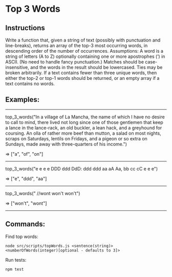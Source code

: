 # Top 3 Words

## Instructions

Write a function that, given a string of text (possibly with punctuation and line-breaks), returns an array of the top-3 most occurring words, in descending order of the number of occurrences.
Assumptions: A word is a string of letters (A to Z) optionally containing one or more apostrophes (’) in ASCII. (No need to handle fancy punctuation.) Matches should be case-insensitive, and the words in the result should be lowercased. Ties may be broken arbitrarily. If a text contains fewer than three unique words, then either the top-2 or top-1 words should be returned, or an empty array if a text contains no words.

## Examples:

---

top_3_words("In a village of La Mancha, the name of which I have
no desire to call to
mind, there lived not long since one of those gentlemen that keep a lance
in the lance-rack, an old buckler, a lean hack, and a greyhound for
coursing. An olla of rather more beef than mutton, a salad on most
nights, scraps on Saturdays, lentils on Fridays, and a pigeon or so extra
on Sundays, made away with three-quarters of his income.")

=> ["a", "of", "on"]

---

top_3_words("e e e e DDD ddd DdD: ddd ddd aa aA Aa, bb cc cC e e e")

=> ["e", "ddd", "aa"]

---

top_3_words(" //wont won't won't")

=> ["won't", "wont"]

---

## Commands:

Find top words:

```
node src/scripts/topWords.js <sentence(string)> <numberOfWords(integer)[optional - defaults to 3]>
```

Run tests:

```
npm test
```
